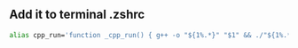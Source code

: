 ## Add it to terminal .zshrc
```sh
alias cpp_run='function _cpp_run() { g++ -o "${1%.*}" "$1" && ./"${1%.*}" < input.txt > output.txt && rm "${1%.*}"; }; _cpp_run'
```
